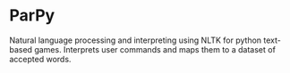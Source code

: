 # ParPy
Natural language processing and interpreting using NLTK for python text-based games. Interprets user commands and maps them to a dataset of accepted words.
